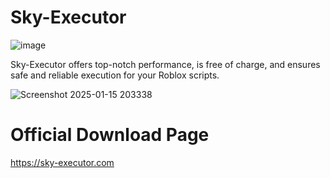 # Sky-Executor
![image](https://github.com/user-attachments/assets/daa90633-f1bf-4fdd-8795-483a7e038125)

Sky-Executor offers top-notch performance, is free of charge, and ensures safe and reliable execution for your Roblox scripts.



![Screenshot 2025-01-15 203338](https://github.com/user-attachments/assets/a9d537b6-60fe-427b-bb61-e530679577ca)



# Official Download Page
https://sky-executor.com
